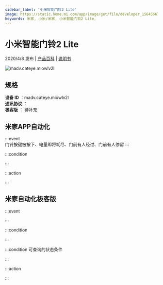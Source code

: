 ```yaml
---
sidebar_label: '小米智能门铃2 Lite'
image: https://static.home.mi.com/app/image/get/file/developer_1564566712m0xllxnj.png
keywords: 米家, 小米/米家, 小米智能门铃2 Lite, 
---
```

# 小米智能门铃2 Lite

2020/4/8 发布 | [产品百科](https://home.mi.com/webapp/content/baike/product/index.html?model=madv.cateye.miowlv2l/) | [说明书](https://home.mi.com/views/introduction.html?model=madv.cateye.miowlv2l&region=cn)

![madv.cateye.miowlv2l](https://static.home.mi.com/app/image/get/file/developer_1564566712m0xllxnj.png)

## 规格  
> 
**设备 ID** ：madv.cateye.miowlv2l  
**通讯协议** ：  
**极客版**  ： 待补充 


## 米家APP自动化  

:::event  
门铃按键被按下、电量即将耗尽、门前有人经过、门前有人停留
:::

:::condition  

:::

:::action   

:::

## 米家自动化极客版  

:::event  

:::

:::condition  

:::

:::condition 可查询的状态条件  

:::

:::action  

:::

        
